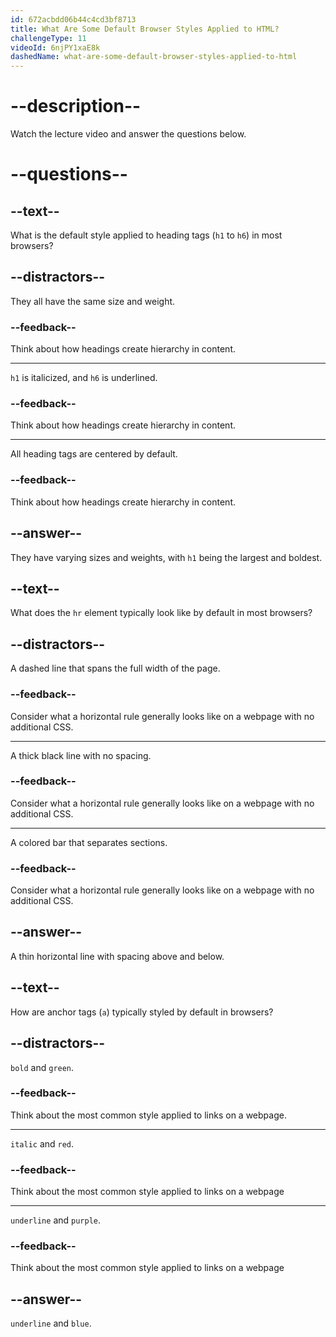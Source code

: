 ```yaml
---
id: 672acbdd06b44c4cd3bf8713
title: What Are Some Default Browser Styles Applied to HTML?
challengeType: 11
videoId: 6njPY1xaE8k
dashedName: what-are-some-default-browser-styles-applied-to-html
---
```


# --description--

Watch the lecture video and answer the questions below.

# --questions--

## --text--

What is the default style applied to heading tags (`h1` to `h6`) in most browsers?

## --distractors--

They all have the same size and weight.

### --feedback--

Think about how headings create hierarchy in content.

---

`h1` is italicized, and `h6` is underlined.

### --feedback--

Think about how headings create hierarchy in content.

---

All heading tags are centered by default.

### --feedback--

Think about how headings create hierarchy in content.

## --answer--

They have varying sizes and weights, with `h1` being the largest and boldest.

## --text--

What does the `hr` element typically look like by default in most browsers?

## --distractors--

A dashed line that spans the full width of the page.

### --feedback--

Consider what a horizontal rule generally looks like on a webpage with no additional CSS.

---

A thick black line with no spacing.

### --feedback--

Consider what a horizontal rule generally looks like on a webpage with no additional CSS.

---

A colored bar that separates sections.

### --feedback--

Consider what a horizontal rule generally looks like on a webpage with no additional CSS.

## --answer--

A thin horizontal line with spacing above and below.

## --text--

How are anchor tags (`a`) typically styled by default in browsers?

## --distractors--

`bold` and `green`.

### --feedback--

Think about the most common style applied to links on a webpage.

---

`italic` and `red`.

### --feedback--

Think about the most common style applied to links on a webpage

---

`underline` and `purple`.

### --feedback--

Think about the most common style applied to links on a webpage

## --answer--

`underline` and `blue`.

